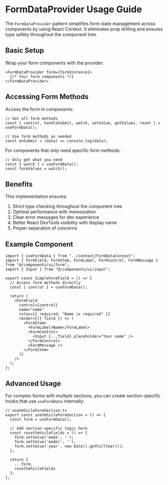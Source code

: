 
# FormDataProvider Usage Guide

The `FormDataProvider` pattern simplifies form state management across components by using React Context. It eliminates prop drilling and ensures type safety throughout the component tree.

## Basic Setup

Wrap your form components with the provider:

```tsx
<FormDataProvider form={formInstance}>
  {/* Your form components */}
</FormDataProvider>
```

## Accessing Form Methods

Access the form in components:

```tsx
// Get all form methods
const { control, handleSubmit, watch, setValue, getValues, reset } = useFormData();

// Use form methods as needed
const onSubmit = (data) => console.log(data);
```

For components that only need specific form methods:

```tsx
// Only get what you need
const { watch } = useFormData();
const formValues = watch();
```

## Benefits

This implementation ensures:

1. Strict type checking throughout the component tree
2. Optimal performance with memoization
3. Clear error messages for dev experience
4. Better React DevTools visibility with display name
5. Proper separation of concerns

## Example Component

```tsx
import { useFormData } from "../context/FormDataContext";
import { FormField, FormItem, FormLabel, FormControl, FormMessage } from "@/components/ui/form";
import { Input } from "@/components/ui/input";

export const SimpleFormField = () => {
  // Access form methods directly
  const { control } = useFormData();
  
  return (
    <FormField
      control={control}
      name="name"
      rules={{ required: "Name is required" }}
      render={({ field }) => (
        <FormItem>
          <FormLabel>Name</FormLabel>
          <FormControl>
            <Input {...field} placeholder="Your name" />
          </FormControl>
          <FormMessage />
        </FormItem>
      )}
    />
  );
};
```

## Advanced Usage

For complex forms with multiple sections, you can create section-specific hooks that use `useFormData` internally:

```tsx
// useVehicleFormSection.ts
export const useVehicleFormSection = () => {
  const form = useFormData();
  
  // Add section-specific logic here
  const resetVehicleFields = () => {
    form.setValue('make', '');
    form.setValue('model', '');
    form.setValue('year', new Date().getFullYear());
  };
  
  return {
    ...form,
    resetVehicleFields
  };
};
```
